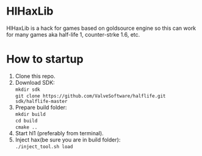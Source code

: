 # HlHaxLib
HlHaxLib is a hack for games based on goldsource engine so this can work for many games aka half-life 1, counter-strke 1.6, etc.

# How to startup
1. Clone this repo.
2. Download SDK:  
`mkdir sdk`  
`git clone https://github.com/ValveSoftware/halflife.git sdk/halflife-master`  
3. Prepare build folder:  
`mkdir build`  
`cd build`  
`cmake ..`  
4. Start hl1 (preferably from terminal).
5. Inject hax(be sure you are in build folder):  
`./inject_tool.sh load`  
